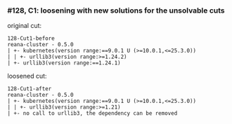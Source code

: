 ### #128, C1: loosening with new solutions for the unsolvable cuts
original cut:

```
128-Cut1-before
reana-cluster - 0.5.0
| +- kubernetes(version range:==9.0.1 U (>=10.0.1,<=25.3.0))
| | +- urllib3(version range:>=1.24.2)
| +- urllib3(version range:==1.24.1)
```




loosened cut:
```
128-Cut1-after
reana-cluster - 0.5.0
| +- kubernetes(version range:==9.0.1 U (>=10.0.1,<=25.3.0))
| | +- urllib3(version range:>=1.21)
| +- no call to urllib3, the dependency can be removed
```




